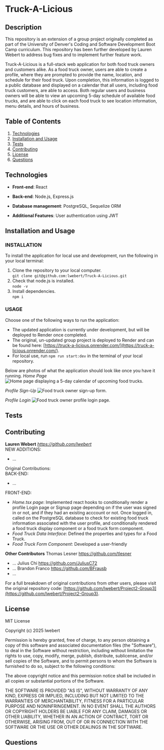 # Truck-A-Licious

## Description
This repository is an extension of a group project originally completed as part of the University of Denver's Coding and Software Development Boot Camp curriculum. This repository has been further developed by Lauren Webert to address bug fixes and to implement further feature work.

Truck-A-Licious is a full-stack web application for both food truck owners and customers alike. As a food truck owner, users are able to create a profile, where they are prompted to provide the name, location, and schedule for their food truck. Upon completion, this information is logged to a public database and displayed on a calendar that all users, including food truck customers, are able to access. Both regular users and business owners will be able to view an upcoming 5-day schedule of available food trucks, and are able to click on each food truck to see location information, menu details, and hours of business.

## Table of Contents
1. [Technologies](#technologies)
2. [Installation and Usage](#installation-and-usage)
3. [Tests](#tests)
4. [Contributing](#contributing)
5. [License](#license)
6. [Questions](#questions)


## Technologies

- **Front-end**: React

- **Back-end**: Node.js, Express.js

- **Database management**: PostgreSQL, Sequelize ORM

- **Additional Features**: User authentication using JWT


## Installation and Usage

### **INSTALLATION**
To install the application for local use and development, run the following in your local terminal:  

1. Clone the repository to your local computer.  
   `git clone git@github.com:lwebert/Truck-A-Licious.git`
2. Check that node.js is installed.  
   `node -v`
3. Install dependencies.  
   `npm i`


### **USAGE**
Choose one of the following ways to run the application:
- The updated application is currently under development, but will be deployed to Render once completed.  
- The original, un-updated group project is deployed to Render and can be found here: [https://truck-a-licious.onrender.com/](https://truck-a-licious.onrender.com/).  
- For local use, run `npm run start:dev` in the terminal of your local repository.  

Below are photos of what the application should look like once you have it running.
*Home Page* 
![Home page displaying a 5-day calendar of upcoming food trucks.](assets/home.png "Home Page 5-day Food Truck Calendar")

*Profile Sign-Up*
![Food truck owner sign-up form.](assets/signup.png "Food truck owner sign up form")

*Profile Login*
![Food truck owner profile login page.](assets/login.png "Food truck owner login page")


## Tests





## Contributing

**Lauren Webert** *https://github.com/lwebert*  
NEW ADDITIONS:  
- ...

Original Contributions:  
BACK-END:  
- ...  

FRONT-END:  
- *Home.tsx page*: Implemented react hooks to conditionally render a profile Login page or Signup page depending on if the user was signed in or not, and if they had an existing acccount or not. Once logged in, called on the PostgreSQL database to check for existing food truck information associated with the user profile, and conditionally rendered a food truck display component or a food truck form component.
- *Food Truck Data Interface*: Defined the properties and types for a Food Truck.
- *Food Truck Form Component*: Developed a user-friendly 


**Other Contributors**
Thomas Lesner    https://github.com/tlesner  
- ...
Julius Chi       https://github.com/JuliusC72  
- ...
Brandon Franco   https://github.com/BFrausb  
- ...

For a full breakdown of original contributions from other users, please visit the original repository code: [https://github.com/lwebert/Project2-Group3](https://github.com/lwebert/Project2-Group3).



## License

MIT License

Copyright (c) 2025 lwebert

Permission is hereby granted, free of charge, to any person obtaining a copy
of this software and associated documentation files (the "Software"), to deal
in the Software without restriction, including without limitation the rights
to use, copy, modify, merge, publish, distribute, sublicense, and/or sell
copies of the Software, and to permit persons to whom the Software is
furnished to do so, subject to the following conditions:

The above copyright notice and this permission notice shall be included in all
copies or substantial portions of the Software.

THE SOFTWARE IS PROVIDED "AS IS", WITHOUT WARRANTY OF ANY KIND, EXPRESS OR
IMPLIED, INCLUDING BUT NOT LIMITED TO THE WARRANTIES OF MERCHANTABILITY,
FITNESS FOR A PARTICULAR PURPOSE AND NONINFRINGEMENT. IN NO EVENT SHALL THE
AUTHORS OR COPYRIGHT HOLDERS BE LIABLE FOR ANY CLAIM, DAMAGES OR OTHER
LIABILITY, WHETHER IN AN ACTION OF CONTRACT, TORT OR OTHERWISE, ARISING FROM,
OUT OF OR IN CONNECTION WITH THE SOFTWARE OR THE USE OR OTHER DEALINGS IN THE
SOFTWARE.



## Questions

